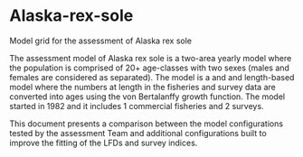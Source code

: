 # Alaska-rex-sole
Model grid for the assessment of Alaska rex sole

The assessment model of Alaska rex sole is a two-area yearly model where the population is comprised of 20+ age-classes with two sexes (males and females are considered as separated). The model is a and and length-based model where the numbers at length in the fisheries and survey data are converted into ages using the von Bertalanffy growth function. The model started in 1982 and it includes 1 commercial fisheries and 2 surveys. 

This document presents a comparison between the model configurations tested by the assessment Team and additional configurations built to improve the fitting of the LFDs and survey indices.    
